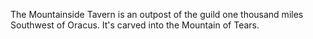 The Mountainside Tavern is an outpost of the guild one thousand miles Southwest of Oracus. It's carved into the Mountain of Tears. 